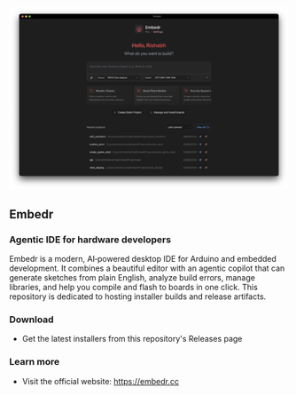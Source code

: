 ![Embedr screenshot](assets/screenshot.png)

## Embedr
### Agentic IDE for hardware developers

Embedr is a modern, AI‑powered desktop IDE for Arduino and embedded development. It combines a beautiful editor with an agentic copilot that can generate sketches from plain English, analyze build errors, manage libraries, and help you compile and flash to boards in one click. This repository is dedicated to hosting installer builds and release artifacts.

### Download
- Get the latest installers from this repository's Releases page

### Learn more
- Visit the official website: https://embedr.cc